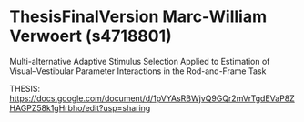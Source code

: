# ThesisFinalVersion Marc-William Verwoert (s4718801)

Multi-alternative Adaptive Stimulus Selection Applied to Estimation of Visual–Vestibular Parameter Interactions in the Rod-and-Frame Task



THESIS: https://docs.google.com/document/d/1pVYAsRBWjvQ9GQr2mVrTgdEVaP8ZHAGPZ58k1gHrbho/edit?usp=sharing 
